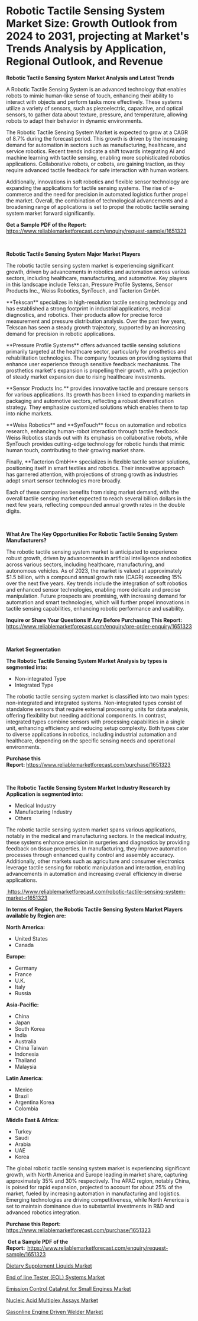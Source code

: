 <p><h1>Robotic Tactile Sensing System Market Size: Growth Outlook from 2024 to 2031, projecting at Market's Trends Analysis by Application, Regional Outlook, and Revenue</h1></p><p><strong>Robotic Tactile Sensing System Market Analysis and Latest Trends</strong></p>
<p><p>A Robotic Tactile Sensing System is an advanced technology that enables robots to mimic human-like sense of touch, enhancing their ability to interact with objects and perform tasks more effectively. These systems utilize a variety of sensors, such as piezoelectric, capacitive, and optical sensors, to gather data about texture, pressure, and temperature, allowing robots to adapt their behavior in dynamic environments.</p><p>The Robotic Tactile Sensing System Market is expected to grow at a CAGR of 8.7% during the forecast period. This growth is driven by the increasing demand for automation in sectors such as manufacturing, healthcare, and service robotics. Recent trends indicate a shift towards integrating AI and machine learning with tactile sensing, enabling more sophisticated robotics applications. Collaborative robots, or cobots, are gaining traction, as they require advanced tactile feedback for safe interaction with human workers.</p><p>Additionally, innovations in soft robotics and flexible sensor technology are expanding the applications for tactile sensing systems. The rise of e-commerce and the need for precision in automated logistics further propel the market. Overall, the combination of technological advancements and a broadening range of applications is set to propel the robotic tactile sensing system market forward significantly.</p></p>
<p><strong>Get a Sample PDF of the Report:&nbsp;</strong> <a href="https://www.reliablemarketforecast.com/enquiry/request-sample/1651323?utm_campaign=1110&utm_medium=2&utm_source=Github&utm_content=ia&utm_term=08122024&utm_id=robotic-tactile-sensing-system">https://www.reliablemarketforecast.com/enquiry/request-sample/1651323</a></p>
<p>&nbsp;</p>
<p><strong>Robotic Tactile Sensing System Major Market Players</strong></p>
<p><p>The robotic tactile sensing system market is experiencing significant growth, driven by advancements in robotics and automation across various sectors, including healthcare, manufacturing, and automotive. Key players in this landscape include Tekscan, Pressure Profile Systems, Sensor Products Inc., Weiss Robotics, SynTouch, and Tacterion GmbH.</p><p>**Tekscan** specializes in high-resolution tactile sensing technology and has established a strong footprint in industrial applications, medical diagnostics, and robotics. Their products allow for precise force measurement and pressure distribution analysis. Over the past few years, Tekscan has seen a steady growth trajectory, supported by an increasing demand for precision in robotic applications.</p><p>**Pressure Profile Systems** offers advanced tactile sensing solutions primarily targeted at the healthcare sector, particularly for prosthetics and rehabilitation technologies. The company focuses on providing systems that enhance user experience through sensitive feedback mechanisms. The prosthetics market's expansion is propelling their growth, with a projection of steady market expansion due to rising healthcare investments.</p><p>**Sensor Products Inc.** provides innovative tactile and pressure sensors for various applications. Its growth has been linked to expanding markets in packaging and automotive sectors, reflecting a robust diversification strategy. They emphasize customized solutions which enables them to tap into niche markets.</p><p>**Weiss Robotics** and **SynTouch** focus on automation and robotics research, enhancing human-robot interaction through tactile feedback. Weiss Robotics stands out with its emphasis on collaborative robots, while SynTouch provides cutting-edge technology for robotic hands that mimic human touch, contributing to their growing market share.</p><p>Finally, **Tacterion GmbH** specializes in flexible tactile sensor solutions, positioning itself in smart textiles and robotics. Their innovative approach has garnered attention, with projections of strong growth as industries adopt smart sensor technologies more broadly.</p><p>Each of these companies benefits from rising market demand, with the overall tactile sensing market expected to reach several billion dollars in the next few years, reflecting compounded annual growth rates in the double digits.</p></p>
<p>&nbsp;</p>
<p><strong>What Are The Key Opportunities For Robotic Tactile Sensing System Manufacturers?</strong></p>
<p><p>The robotic tactile sensing system market is anticipated to experience robust growth, driven by advancements in artificial intelligence and robotics across various sectors, including healthcare, manufacturing, and autonomous vehicles. As of 2023, the market is valued at approximately $1.5 billion, with a compound annual growth rate (CAGR) exceeding 15% over the next five years. Key trends include the integration of soft robotics and enhanced sensor technologies, enabling more delicate and precise manipulation. Future prospects are promising, with increasing demand for automation and smart technologies, which will further propel innovations in tactile sensing capabilities, enhancing robotic performance and usability.</p></p>
<p><strong>Inquire or Share Your Questions If Any Before Purchasing This Report:</strong> <a href="https://www.reliablemarketforecast.com/enquiry/pre-order-enquiry/1651323?utm_campaign=1110&utm_medium=2&utm_source=Github&utm_content=ia&utm_term=08122024&utm_id=robotic-tactile-sensing-system">https://www.reliablemarketforecast.com/enquiry/pre-order-enquiry/1651323</a></p>
<p>&nbsp;</p>
<p><strong>Market Segmentation</strong></p>
<p><strong>The Robotic Tactile Sensing System Market Analysis by types is segmented into:</strong></p>
<p><ul><li>Non-integrated Type</li><li>Integrated Type</li></ul></p>
<p><p>The robotic tactile sensing system market is classified into two main types: non-integrated and integrated systems. Non-integrated types consist of standalone sensors that require external processing units for data analysis, offering flexibility but needing additional components. In contrast, integrated types combine sensors with processing capabilities in a single unit, enhancing efficiency and reducing setup complexity. Both types cater to diverse applications in robotics, including industrial automation and healthcare, depending on the specific sensing needs and operational environments.</p></p>
<p><strong>Purchase this Report:&nbsp;</strong><a href="https://www.reliablemarketforecast.com/purchase/1651323?utm_campaign=1110&utm_medium=2&utm_source=Github&utm_content=ia&utm_term=08122024&utm_id=robotic-tactile-sensing-system">https://www.reliablemarketforecast.com/purchase/1651323</a></p>
<p>&nbsp;</p>
<p><strong>The Robotic Tactile Sensing System Market Industry Research by Application is segmented into:</strong></p>
<p><ul><li>Medical Industry</li><li>Manufacturing Industry</li><li>Others</li></ul></p>
<p><p>The robotic tactile sensing system market spans various applications, notably in the medical and manufacturing sectors. In the medical industry, these systems enhance precision in surgeries and diagnostics by providing feedback on tissue properties. In manufacturing, they improve automation processes through enhanced quality control and assembly accuracy. Additionally, other markets such as agriculture and consumer electronics leverage tactile sensing for robotic manipulation and interaction, enabling advancements in automation and increasing overall efficiency in diverse applications.</p></p>
<p><a href="https://www.reliablemarketforecast.com/robotic-tactile-sensing-system-market-r1651323?utm_campaign=1110&utm_medium=2&utm_source=Github&utm_content=ia&utm_term=08122024&utm_id=robotic-tactile-sensing-system">&nbsp;https://www.reliablemarketforecast.com/robotic-tactile-sensing-system-market-r1651323</a></p>
<p><strong>In terms of Region, the Robotic Tactile Sensing System Market Players available by Region are:</strong></p>
<p>
    <p> <strong> North America: </strong>
        <ul>
            <li>United States</li>
            <li>Canada</li>
        </ul>
        </p> 
    <p> <strong> Europe: </strong>
        <ul>
            <li>Germany</li>
            <li>France</li>
            <li>U.K.</li>
            <li>Italy</li>
            <li>Russia</li>
        </ul>
        </p> 
    <p> <strong> Asia-Pacific: </strong>
        <ul>
            <li>China</li>
            <li>Japan</li>
            <li>South Korea</li>
            <li>India</li>
            <li>Australia</li>
            <li>China Taiwan</li>
            <li>Indonesia</li>
            <li>Thailand</li>
            <li>Malaysia</li>
        </ul>
        </p> 
    <p> <strong> Latin America: </strong>
        <ul>
            <li>Mexico</li>
            <li>Brazil</li>
            <li>Argentina Korea</li>
            <li>Colombia</li>
        </ul>
        </p> 
    <p> <strong> Middle East & Africa: </strong>
        <ul>
            <li>Turkey</li>
            <li>Saudi</li>
            <li>Arabia</li>
            <li>UAE</li>
            <li>Korea</li>
        </ul>
    </p>
    </p>
<p><p>The global robotic tactile sensing system market is experiencing significant growth, with North America and Europe leading in market share, capturing approximately 35% and 30% respectively. The APAC region, notably China, is poised for rapid expansion, projected to account for about 25% of the market, fueled by increasing automation in manufacturing and logistics. Emerging technologies are driving competitiveness, while North America is set to maintain dominance due to substantial investments in R&D and advanced robotics integration.</p></p>
<p><strong>Purchase this Report: </strong><a href="https://www.reliablemarketforecast.com/purchase/1651323?utm_campaign=1110&utm_medium=2&utm_source=Github&utm_content=ia&utm_term=08122024&utm_id=robotic-tactile-sensing-system">https://www.reliablemarketforecast.com/purchase/1651323</a></p>
<p>&nbsp;<strong>Get a Sample PDF of the Report:&nbsp;&nbsp;</strong><a href="https://www.reliablemarketforecast.com/enquiry/request-sample/1651323?utm_campaign=1110&utm_medium=2&utm_source=Github&utm_content=ia&utm_term=08122024&utm_id=robotic-tactile-sensing-system">https://www.reliablemarketforecast.com/enquiry/request-sample/1651323</a></p>
<p><strong></strong></p>
<p><p><a href="https://www.linkedin.com/pulse/dietary-supplement-liquids-market-share-revenue-analysis-aroze?utm_campaign=1110&utm_medium=2&utm_source=Github&utm_content=ia&utm_term=08122024&utm_id=robotic-tactile-sensing-system">Dietary Supplement Liquids Market</a></p><p><a href="https://www.linkedin.com/pulse/in-depth-evaluation-end-line-tester-eol-systems-market-amacro-ofbve?utm_campaign=1110&utm_medium=2&utm_source=Github&utm_content=ia&utm_term=08122024&utm_id=robotic-tactile-sensing-system">End of line Tester (EOL) Systems Market</a></p><p><a href="https://www.linkedin.com/pulse/compreh-proposis-fbaif?utm_campaign=1110&utm_medium=2&utm_source=Github&utm_content=ia&utm_term=08122024&utm_id=robotic-tactile-sensing-system">Emission Control Catalyst for Small Engines Market</a></p><p><a href="https://www.linkedin.com/pulse/nucleic-acid-multiplex-assays-market-forecasted-considering-factors-z0hde?utm_campaign=1110&utm_medium=2&utm_source=Github&utm_content=ia&utm_term=08122024&utm_id=robotic-tactile-sensing-system">Nucleic Acid Multiplex Assays Market</a></p><p><a href="https://github.com/WillieWoodard/Market-Research-Report-List-7/blob/main/gasonline-engine-driven-welder-market.md?utm_campaign=1110&utm_medium=2&utm_source=Github&utm_content=ia&utm_term=08122024&utm_id=robotic-tactile-sensing-system">Gasonline Engine Driven Welder Market</a></p></p>